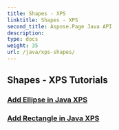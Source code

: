 ```yaml
---
title: Shapes - XPS
linktitle: Shapes - XPS
second_title: Aspose.Page Java API
description: 
type: docs
weight: 35
url: /java/xps-shapes/
---
```


## Shapes - XPS Tutorials
### [Add Ellipse in Java XPS](./add-ellipse/)
### [Add Rectangle in Java XPS](./add-rectangle/)